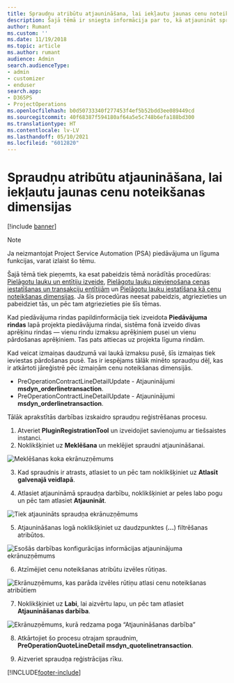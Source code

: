 ```yaml
---
title: Spraudņu atribūtu atjaunināšana, lai iekļautu jaunas cenu noteikšanas dimensijas
description: Šajā tēmā ir sniegta informācija par to, kā atjaunināt spraudņu atribūtus cenu noteikšanas dimensijām.
author: Rumant
ms.custom: ''
ms.date: 11/19/2018
ms.topic: article
ms.author: rumant
audience: Admin
search.audienceType:
- admin
- customizer
- enduser
search.app:
- D365PS
- ProjectOperations
ms.openlocfilehash: b0d50733340f277453f4ef5b52bdd3ee089449cd
ms.sourcegitcommit: 40f68387f594180af64a5e5c748b6efa188bd300
ms.translationtype: HT
ms.contentlocale: lv-LV
ms.lasthandoff: 05/10/2021
ms.locfileid: "6012820"
---
```

# <a name="update-plug-in-attributes-to-include-new-pricing-dimensions"></a>Spraudņu atribūtu atjaunināšana, lai iekļautu jaunas cenu noteikšanas dimensijas

[!include [banner](../includes/psa-now-project-operations.md)]

> [!NOTE]
> Ja neizmantojat Project Service Automation (PSA) piedāvājuma un līguma funkcijas, varat izlaist šo tēmu.

Šajā tēmā tiek pieņemts, ka esat pabeidzis tēmā norādītās procedūras: [Pielāgotu lauku un entītiju izveide](create-custom-fields-entities.md), [Pielāgotu lauku pievienošana cenas iestatīšanas un transakciju entītijām](field-references.md) un [Pielāgotu lauku iestatīšana kā cenu noteikšanas dimensijas](set-up-pricing-dimensions.md). Ja šīs procedūras neesat pabeidzis, atgriezieties un pabeidziet tās, un pēc tam atgriezieties pie šīs tēmas.

Kad piedāvājuma rindas papildinformācija tiek izveidota **Piedāvājuma rindas** lapā projekta piedāvājuma rindai, sistēma fonā izveido divas aprēķinu rindas — vienu rindu izmaksu aprēķiniem pusei un vienu pārdošanas aprēķiniem. Tas pats attiecas uz projekta līguma rindām.

Kad veicat izmaiņas daudzumā vai laukā izmaksu pusē, šīs izmaiņas tiek ieviestas pārdošanas pusē. Tas ir iespējams tālāk minēto spraudņu dēļ, kas ir atkārtoti jāreģistrē pēc izmaiņām cenu noteikšanas dimensijās.

- PreOperationContractLineDetailUpdate - Atjauninājumi **msdyn_orderlinetransaction**.
- PreOperationContractLineDetailUpdate - Atjauninājumi **msdyn_orderlinetransaction**.

Tālāk aprakstītās darbības izskaidro spraudņu reģistrēšanas procesu.

1. Atveriet **PluginRegistrationTool** un izveidojiet savienojumu ar tiešsaistes instanci.
2. Noklikšķiniet uz **Meklēšana** un meklējiet spraudni atjaunināšanai.

 ![Meklēšanas koka ekrānuzņēmums](media/PRT-1.png)

3. Kad spraudnis ir atrasts, atlasiet to un pēc tam noklikšķiniet uz **Atlasīt galvenajā veidlapā**.

4. Atlasiet atjaunināmā spraudņa darbību, noklikšķiniet ar peles labo pogu un pēc tam atlasiet **Atjaunināt**.

 ![Tiek atjaunināts spraudņa ekrānuzņēmums](media/PRT-2.png)
 
5. Atjaunināšanas logā noklikšķiniet uz daudzpunktes (**...**) filtrēšanas atribūtos.

 ![Esošās darbības konfigurācijas informācijas atjauninājuma ekrānuzņēmums](media/PRT-3.png)
 
6. Atzīmējiet cenu noteikšanas atribūtu izvēles rūtiņas.

 ![Ekrānuzņēmums, kas parāda izvēles rūtiņu atlasi cenu noteikšanas atribūtiem](media/PRT-4.png)

7. Noklikšķiniet uz **Labi**, lai aizvērtu lapu, un pēc tam atlasiet **Atjaunināšanas darbība**.

 ![Ekrānuzņēmums, kurā redzama poga “Atjaunināšanas darbība”](media/PRT-5.png)
 
8. Atkārtojiet šo procesu otrajam spraudnim, **PreOperationQuoteLineDetail msdyn_quotelinetransaction**.

9. Aizveriet spraudņa reģistrācijas rīku.



[!INCLUDE[footer-include](../includes/footer-banner.md)]